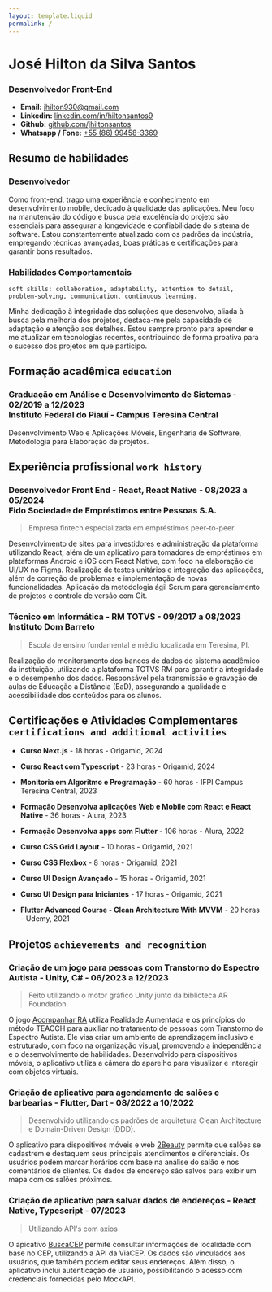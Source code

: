 ```yaml
---
layout: template.liquid
permalink: /
---
```


# José Hilton da Silva Santos

### Desenvolvedor Front-End

* **Email:** [jhilton930@gmail.com](mailto:jhilton930@gmail.com)
* **Linkedin:** [linkedin.com/in/hiltonsantos9](https://linkedin.com/in/hiltonsantos9)
* **Github:** [github.com/jhiltonsantos](https://github.com/jhiltonsantos)
* **Whatsapp / Fone:** [+55 (86) 99458-3369](https://wa.me/+5586994583369)

## Resumo de habilidades

### Desenvolvedor

Como front-end, trago uma experiência e conhecimento em desenvolvimento mobile, dedicado à qualidade das aplicações. Meu foco na manutenção do código e busca pela excelência do projeto são essenciais para assegurar a longevidade e confiabilidade do sistema de software. Estou constantemente atualizado com os padrões da indústria, empregando técnicas avançadas, boas práticas e certificações para garantir bons resultados.


### Habilidades Comportamentais

`soft skills: collaboration, adaptability, attention to detail, problem-solving, communication, continuous learning.`

Minha dedicação à integridade das soluções que desenvolvo, aliada à busca pela melhoria dos projetos, destaca-me pela capacidade de adaptação e atenção aos detalhes. Estou sempre pronto para aprender e me atualizar em tecnologias recentes, contribuindo de forma proativa para o sucesso dos projetos em que participo.

## Formação acadêmica `education`

### Graduação em Análise e Desenvolvimento de Sistemas - 02/2019 a 12/2023<br>Instituto Federal do Piauí - Campus Teresina Central

Desenvolvimento Web e Aplicações Móveis, Engenharia de Software, Metodologia para Elaboração de projetos.


## Experiência profissional `work history`

### Desenvolvedor Front End - React, React Native - 08/2023 a 05/2024 <br>Fido Sociedade de Empréstimos entre Pessoas S.A.

> Empresa fintech especializada em empréstimos peer-to-peer.

Desenvolvimento de sites para investidores e administração da plataforma utilizando React, além de um aplicativo para tomadores de empréstimos em plataformas Android e iOS com React Native, com foco na elaboração de UI/UX no Figma. Realização de testes unitários e integração das aplicações, além de correção de problemas e implementação de novas funcionalidades. Aplicação da metodologia ágil Scrum para gerenciamento de projetos e controle de versão com Git.

### Técnico em Informática - RM TOTVS - 09/2017 a 08/2023 <br>Instituto Dom Barreto

> Escola de ensino fundamental e médio localizada em Teresina, PI.

Realização do monitoramento dos bancos de dados do sistema acadêmico da instituição, utilizando a plataforma TOTVS RM para garantir a integridade e o desempenho dos dados. Responsável pela transmissão e gravação de aulas de Educação a Distância (EaD), assegurando a qualidade e acessibilidade dos conteúdos para os alunos.

## Certificações e Atividades Complementares `certifications and additional activities`

- **Curso Next.js** - 18 horas - Origamid, 2024

- **Curso React com Typescript** - 23 horas - Origamid, 2024

- **Monitoria em Algoritmo e Programação** - 60 horas - IFPI Campus Teresina Central, 2023

- **Formação Desenvolva aplicações Web e Mobile com React e React Native** - 36 horas - Alura, 2023

- **Formação Desenvolva apps com Flutter** - 106 horas - Alura, 2022

- **Curso CSS Grid Layout** - 10 horas - Origamid, 2021

- **Curso CSS Flexbox** - 8 horas - Origamid, 2021

- **Curso UI Design Avançado** - 15 horas - Origamid, 2021

- **Curso UI Design para Iniciantes** - 17 horas - Origamid, 2021

- **Flutter Advanced Course - Clean Architecture With MVVM** - 20 horas - Udemy, 2021

## Projetos `achievements and recognition`

### Criação de um jogo para pessoas com Transtorno do Espectro Autista - Unity, C# - 06/2023 a 12/2023

> Feito utilizando o motor gráfico Unity junto da biblioteca AR Foundation.

O jogo [Acompanhar RA](https://github.com/jhiltonsantos/ACOMPANHAR-RA) utiliza Realidade Aumentada e os princípios do método TEACCH para
auxiliar no tratamento de pessoas com Transtorno do Espectro Autista. Ele visa criar um ambiente de aprendizagem inclusivo e estruturado, com foco na organização visual, promovendo a independência e o desenvolvimento de habilidades. Desenvolvido para dispositivos móveis, o aplicativo utiliza a câmera do aparelho para visualizar e interagir com objetos virtuais.

### Criação de aplicativo para agendamento de salões e barbearias - Flutter, Dart - 08/2022 a 10/2022

> Desenvolvido utilizando os padrões de arquitetura Clean Architecture e Domain-Driven Design (DDD).

O aplicativo para dispositivos móveis e web [2Beauty](https://github.com/jhiltonsantos/two_beauty) permite que salões se cadastrem e destaquem seus principais atendimentos e diferenciais. Os usuários podem marcar horários com base na análise do salão e nos comentários de clientes. Os dados de endereço são salvos para exibir um mapa com os salões próximos.

### Criação de aplicativo para salvar dados de endereços - React Native, Typescript - 07/2023

> Utilizando API's com axios

O apicativo [BuscaCEP](https://github.com/jhiltonsantos/buscaCep) permite consultar informações de localidade com base no CEP, utilizando a API da ViaCEP. Os dados são vinculados aos usuários, que também podem editar seus endereços. Além disso, o aplicativo inclui autenticação de usuário, possibilitando o acesso com credenciais fornecidas pelo MockAPI.